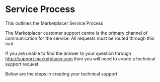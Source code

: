# Service Process

This outlines the Marketplacer Service Process

The Marketplacer customer support centre is the primary channel of communication for the service.  All requests must be routed through this tool.

If you are unable to find the answer to your question through http://support.marketplacer.com then you will need to create a technical support request

Below are the steps in creating your technical support 
